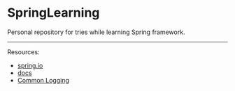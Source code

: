 # SpringLearning
Personal repository for tries while learning Spring framework.


------------------
Resources:
* [spring.io](https://spring.io/guides)
* [docs](http://docs.spring.io/spring/docs/current/spring-framework-reference/html)
* [Common Logging](https://commons.apache.org/proper/commons-logging/)
